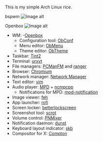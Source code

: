 This is my simple Arch Linux rice.

bspwm
![Image alt](https://imgur.com/a/QoWkzVO)

Openbox
![Image alt](https://i.imgur.com/UgKdxgm.png)

* WM: 
-[Openbox](http://openbox.org/wiki/Main_Page)
  - Configuration tool: [ObConf](http://openbox.org/wiki/ObConf:About)
  - Menu editor: [ObMenu](http://obmenu.sourceforge.net/)
  - Theme editor: [ObTheme](https://xyne.archlinux.ca/projects/obtheme/) 
* Taskbar: [Tint2](https://gitlab.com/o9000/tint2)
* Terminal: [urxvt](http://software.schmorp.de/pkg/rxvt-unicode.html)
* File managers: [PCManFM](https://wiki.lxde.org/en/PCManFM) and [ranger](https://ranger.github.io/)
* Browser: [Chromium](https://www.chromium.org/)
* Network manager: [Network Manager](https://wiki.gnome.org/Projects/NetworkManager/)
* Text editor: [vim](https://www.vim.org/)
* Audio player: [MPD](https://www.musicpd.org/) + [ncmpcpp](https://rybczak.net/ncmpcpp/)
  - Notifications for MPD: [mpd-notification](https://github.com/eworm-de/mpd-notification)
* Image viewer: [feh](https://feh.finalrewind.org/)
* App launcher: [rofi](https://github.com/davatorium/rofi/)
* Screen locker: [betterlockscreen](https://github.com/pavanjadhaw/betterlockscreen)
* Screenshot tool: [scrot](http://freshmeat.sourceforge.net/projects/scrot)
* Volume control: [PNMixer](https://github.com/nicklan/pnmixer)
* Notification daemon: [dunst](https://dunst-project.org/)
* Keyboard layout indicator: [skb](https://plhk.ru/)
* Compositor for X: [Compton](https://github.com/chjj/compton/)
